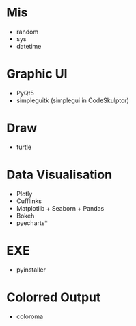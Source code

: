 # Mis

- random
- sys
- datetime


# Graphic UI

- PyQt5
- simpleguitk (simplegui in CodeSkulptor)



# Draw

- turtle


# Data Visualisation

- Plotly
- Cufflinks
- Matplotlib + Seaborn + Pandas
- Bokeh
- pyecharts*


# EXE

- pyinstaller

# Colorred Output

- coloroma